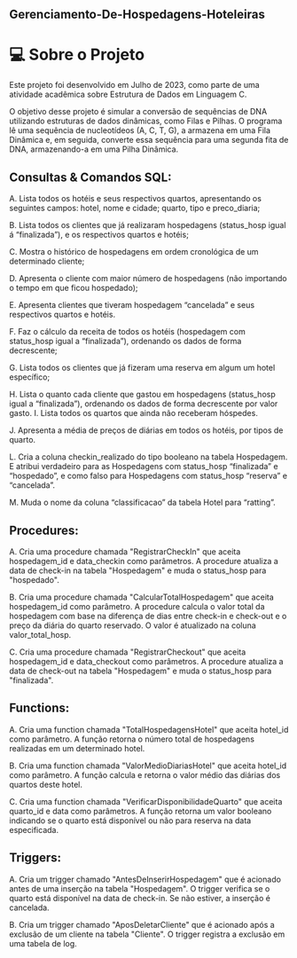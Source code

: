 ## Gerenciamento-De-Hospedagens-Hoteleiras

# 💻 Sobre o Projeto 

Este projeto foi desenvolvido em Julho de 2023, como parte de uma atividade acadêmica sobre Estrutura de Dados em Linguagem C. 

O objetivo desse projeto é simular a conversão de sequências de DNA utilizando estruturas de dados dinâmicas, como Filas e Pilhas. O programa lê uma sequência de nucleotídeos (A, C, T, G), a armazena em uma Fila Dinâmica e, em seguida, converte essa sequência para uma segunda fita de DNA, armazenando-a em uma Pilha Dinâmica.


## Consultas & Comandos SQL:

A. Lista todos os hotéis e seus respectivos quartos, apresentando os seguintes campos: hotel, nome e cidade; quarto, tipo e preco_diaria;

B. ​Lista todos os clientes que já realizaram hospedagens (status_hosp igual á “finalizada”), e os respectivos quartos e hotéis;

C. ​Mostra o histórico de hospedagens em ordem cronológica de um determinado cliente;

D. ​Apresenta o cliente com maior número de hospedagens (não importando o tempo em que ficou hospedado);

E. ​Apresenta clientes que tiveram hospedagem “cancelada” e seus respectivos quartos e hotéis.

F. ​Faz o cálculo da receita de todos os hotéis (hospedagem com status_hosp igual a “finalizada”), ordenando os dados de forma decrescente;

G. ​Lista todos os clientes que já fizeram uma reserva em algum um hotel específico;

H. ​Lista o quanto cada cliente que gastou em hospedagens (status_hosp igual a “finalizada”), ordenando os dados de forma decrescente por valor gasto.
I. ​Lista todos os quartos que ainda não receberam hóspedes.

J. ​Apresenta a média de preços de diárias em todos os hotéis, por tipos de quarto.

L. ​Cria a coluna checkin_realizado do tipo booleano na tabela Hospedagem. E atribui verdadeiro para as Hospedagens com status_hosp “finalizada” e “hospedado”, e como falso para Hospedagens com status_hosp “reserva” e “cancelada”.

M. ​Muda o nome da coluna “classificacao” da tabela Hotel para “ratting”.

## Procedures:

A. Cria uma procedure chamada "RegistrarCheckIn" que aceita hospedagem_id e data_checkin como parâmetros. A procedure atualiza a data de check-in na tabela "Hospedagem" e muda o status_hosp para "hospedado".​

B. Cria uma procedure chamada "CalcularTotalHospedagem" que aceita hospedagem_id como parâmetro. A procedure calcula o valor total da hospedagem com base na diferença de dias entre check-in e check-out e o preço da diária do quarto reservado. O valor é atualizado na coluna valor_total_hosp.​

C. Cria uma procedure chamada "RegistrarCheckout" que aceita hospedagem_id e data_checkout como parâmetros. A procedure atualiza a data de check-out na tabela "Hospedagem" e muda o status_hosp para "finalizada".​

## Functions:

A. Cria uma function chamada "TotalHospedagensHotel" que aceita hotel_id como parâmetro. A função retorna o número total de hospedagens realizadas em um determinado hotel.​

B. Cria uma function chamada "ValorMedioDiariasHotel" que aceita hotel_id como parâmetro. A função calcula e retorna o valor médio das diárias dos quartos deste hotel.

C. Cria uma function chamada "VerificarDisponibilidadeQuarto" que aceita quarto_id e data como parâmetros. A função retorna um valor booleano indicando se o quarto está disponível ou não para reserva na data especificada.​

## Triggers:

A. Cria um trigger chamado "AntesDeInserirHospedagem" que é acionado antes de uma inserção na tabela "Hospedagem". O trigger verifica se o quarto está disponível na data de check-in. Se não estiver, a inserção é cancelada.

B. Cria um trigger chamado "AposDeletarCliente" que é acionado após a exclusão de um cliente na tabela "Cliente". O trigger registra a exclusão em uma tabela de log.​

